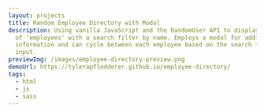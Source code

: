 ```yaml
---
layout: projects
title: Random Employee Directory with Modal
description: Using vanilla JavaScript and the RandomUser API to display a grid
  of 'employees' with a search filter by name. Employs a modal for additional
  information and can cycle between each employee based on the search filter
  input.
previewImg: /images/employee-directory-preview.png
demoUrl: https://tylerapfledderer.github.io/employee-directory/
tags:
  - html
  - js
  - sass
---
```

